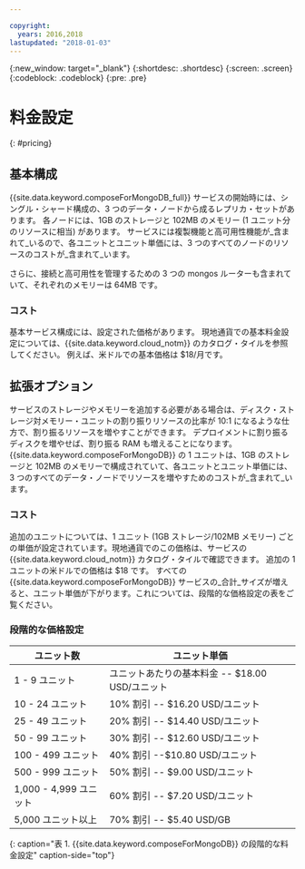 ```yaml
---

copyright:
  years: 2016,2018
lastupdated: "2018-01-03"
---
```


{:new_window: target="_blank"}
{:shortdesc: .shortdesc}
{:screen: .screen}
{:codeblock: .codeblock}
{:pre: .pre}

# 料金設定
{: #pricing}

## 基本構成
{{site.data.keyword.composeForMongoDB_full}} サービスの開始時には、シングル・シャード構成の、3 つのデータ・ノードから成るレプリカ・セットがあります。 各ノードには、1GB のストレージと 102MB のメモリー (1 ユニット分のリソースに相当) があります。 サービスには複製機能と高可用性機能が_含まれて_いるので、各ユニットとユニット単価には、3 つのすべてのノードのリソースのコストが_含まれて_います。

さらに、接続と高可用性を管理するための 3 つの mongos ルーターも含まれていて、それぞれのメモリーは 64MB です。

### コスト
基本サービス構成には、設定された価格があります。 現地通貨での基本料金設定については、{{site.data.keyword.cloud_notm}} のカタログ・タイルを参照してください。 例えば、米ドルでの基本価格は $18/月です。


## 拡張オプション
サービスのストレージやメモリーを追加する必要がある場合は、ディスク・ストレージ対メモリー・ユニットの割り振りリソースの比率が 10:1 になるような仕方で、割り振るリソースを増やすことができます。 デプロイメントに割り振るディスクを増やせば、割り振る RAM も増えることになります。 {{site.data.keyword.composeForMongoDB}} の 1 ユニットは、1GB のストレージと 102MB のメモリーで構成されていて、各ユニットとユニット単価には、3 つのすべてのデータ・ノードでリソースを増やすためのコストが_含まれて_います。 

### コスト
追加のユニットについては、1 ユニット (1GB ストレージ/102MB メモリー) ごとの単価が設定されています。現地通貨でのこの価格は、サービスの {{site.data.keyword.cloud_notm}} カタログ・タイルで確認できます。 追加の 1 ユニットの米ドルでの価格は $18 です。 すべての {{site.data.keyword.composeForMongoDB}} サービスの_合計_サイズが増えると、ユニット単価が下がります。これについては、段階的な価格設定の表をご覧ください。

### 段階的な価格設定
ユニット数|ユニット単価
----------|-----------
1 - 9 ユニット|ユニットあたりの基本料金 -- $18.00 USD/ユニット
10 - 24 ユニット|10% 割引 -- $16.20 USD/ユニット
25 - 49 ユニット|20% 割引 -- $14.40 USD/ユニット
50 - 99 ユニット|30% 割引 -- $12.60 USD/ユニット
100 - 499 ユニット|40% 割引 --$10.80 USD/ユニット
500 - 999 ユニット|50% 割引 -- $9.00 USD/ユニット
1,000 - 4,999 ユニット|60% 割引 -- $7.20 USD/ユニット
5,000 ユニット以上|70% 割引 -- $5.40 USD/GB
{: caption="表 1. {{site.data.keyword.composeForMongoDB}} の段階的な料金設定" caption-side="top"}
